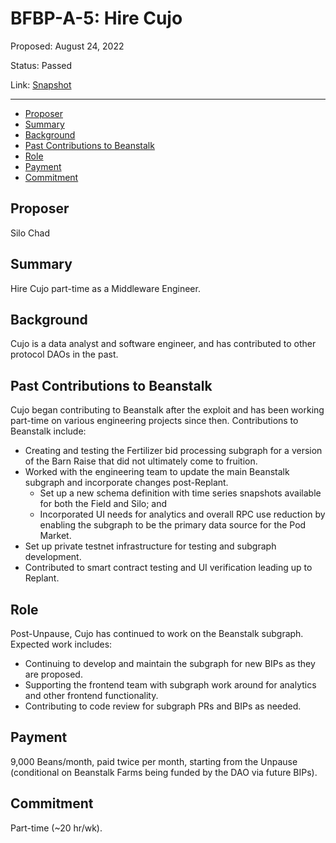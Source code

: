 # BFBP-A-5: Hire Cujo

Proposed: August 24, 2022

Status: Passed

Link: [Snapshot](https://snapshot.org/#/beanstalkfarmsbudget.eth/proposal/0x4f5dada2920a23521325062f01d97a7cef453292cc62d29d65293fee3ab74f34)

---

- [Proposer](#proposer)
- [Summary](#summary)
- [Background](#background)
- [Past Contributions to Beanstalk](#past-contributions-to-beanstalk)
- [Role](#role)
- [Payment](#payment)
- [Commitment](#commitment)

## Proposer

Silo Chad

## Summary

Hire Cujo part-time as a Middleware Engineer.

## Background

Cujo is a data analyst and software engineer, and has contributed to other protocol DAOs in the past.

## Past Contributions to Beanstalk

Cujo began contributing to Beanstalk after the exploit and has been working part-time on various engineering projects since then. Contributions to Beanstalk include:
* Creating and testing the Fertilizer bid processing subgraph for a version of the Barn Raise that did not ultimately come to fruition.
* Worked with the engineering team to update the main Beanstalk subgraph and incorporate changes post-Replant.
    * Set up a new schema definition with time series snapshots available for both the Field and Silo; and
    * Incorporated UI needs for analytics and overall RPC use reduction by enabling the subgraph to be the primary data source for the Pod Market.
* Set up private testnet infrastructure for testing and subgraph development.
* Contributed to smart contract testing and UI verification leading up to Replant.

## Role

Post-Unpause, Cujo has continued to work on the Beanstalk subgraph. Expected work includes:
* Continuing to develop and maintain the subgraph for new BIPs as they are proposed.
* Supporting the frontend team with subgraph work around for analytics and other frontend functionality.
* Contributing to code review for subgraph PRs and BIPs as needed.

## Payment

9,000 Beans/month, paid twice per month, starting from the Unpause (conditional on Beanstalk Farms being funded by the DAO via future BIPs).

## Commitment

Part-time (~20 hr/wk).
